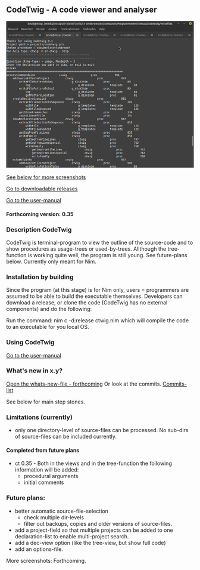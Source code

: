 ## CodeTwig - A code viewer and analyser

![01](mostfiles/pictures/codetwig_declarations_tree.png)

[See below for more screenshots](#more-screenshots)

[Go to downloadable releases](https://github.com/some-avail/codetwig/releases "Downloads for CodeTwig")

[Go to the user-manual](mostfiles/manual_codetwig.txt)


#### Forthcoming version: 0.35

### Description CodeTwig

CodeTwig is terminal-program to view the outline of the source-code and to show procedures as usage-trees or used-by-trees. Allthough the tree-function is working quite well, the program is still young. See future-plans below.
Currently only meant for Nim.


### Installation by building
Since the program (at this stage) is for Nim only, users = programmers are assumed to be able to build the executable themselves.
Developers can download a release, or clone the code 
(CodeTwig has no external components) and do the following:

Run the command:
nim c -d:release ctwig.nim
which will compile the code to an executable for you local OS.


### Using CodeTwig
[Go to the user-manual](mostfiles/manual_codetwig.txt)


### What's new in x.y?
[Open the whats-new-file - forthcoming]()
Or look at the commits.
[Commits-list](https://github.com/some-avail/codetwig/commits/main)

See below for main step stones.

### Limitations (currently)
- only one directory-level of source-files can be processed. No sub-dirs of source-files can be included  currently.

#### Completed from future plans
- ct 0.35 - Both in the views and in the tree-function the following information will be added:
  - procedural arguments
  - initial comments


### Future plans:
- better automatic source-file-selection
  - check multiple dir-levels
  - filter out backups, copies and older versions of source-files.
- add a project-field so that multiple projects can be added to one declaration-list to enable multi-project search.
- add a dec-view option (like the tree-view, but show full code)
- add an options-file.


<a name="more-screenshots">More screenshots:</a>
Forthcoming.


